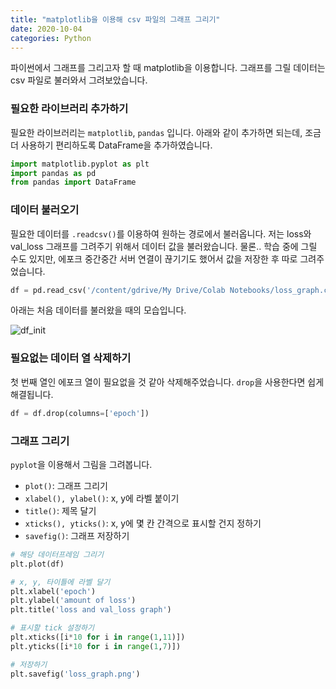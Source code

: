 ```yaml
---
title: "matplotlib을 이용해 csv 파일의 그래프 그리기"
date: 2020-10-04
categories: Python
---
```


파이썬에서 그래프를 그리고자 할 때 matplotlib을 이용합니다.
그래프를 그릴 데이터는 csv 파일로 불러와서 그려보았습니다.

### 필요한 라이브러리 추가하기

필요한 라이브러리는 `matplotlib`, `pandas` 입니다.
아래와 같이 추가하면 되는데, 조금 더 사용하기 편리하도록 DataFrame을 추가하였습니다.

```py
import matplotlib.pyplot as plt
import pandas as pd
from pandas import DataFrame
```

### 데이터 불러오기

필요한 데이터를 `.readcsv()`를 이용하여 원하는 경로에서 불러옵니다.
저는 loss와 val_loss 그래프를 그려주기 위해서 데이터 값을 불러왔습니다.
물론.. 학습 중에 그릴 수도 있지만, 에포크 중간중간 서버 연결이 끊기기도 했어서 값을 저장한 후 따로 그려주었습니다.

```py
df = pd.read_csv('/content/gdrive/My Drive/Colab Notebooks/loss_graph.csv')
```

아래는 처음 데이터를 불러왔을 때의 모습입니다.

![df_init](https://user-images.githubusercontent.com/43411599/94995261-282c5180-05d8-11eb-9309-6901c8bcd093.png)

### 필요없는 데이터 열 삭제하기

첫 번째 열인 에포크 열이 필요없을 것 같아 삭제해주었습니다.
`drop`을 사용한다면 쉽게 해결됩니다.

```py
df = df.drop(columns=['epoch'])
```

### 그래프 그리기

`pyplot`을 이용해서 그림을 그려봅니다.

- `plot()`: 그래프 그리기
- `xlabel(), ylabel()`: x, y에 라벨 붙이기
- `title()`: 제목 달기
- `xticks(), yticks()`: x, y에 몇 칸 간격으로 표시할 건지 정하기
- `savefig()`: 그래프 저장하기

```py
# 해당 데이터프레임 그리기
plt.plot(df)

# x, y, 타이틀에 라벨 달기 
plt.xlabel('epoch')
plt.ylabel('amount of loss')
plt.title('loss and val_loss graph')

# 표시할 tick 설정하기
plt.xticks([i*10 for i in range(1,11)])
plt.yticks([i*10 for i in range(1,7)])

# 저장하기
plt.savefig('loss_graph.png')
```


